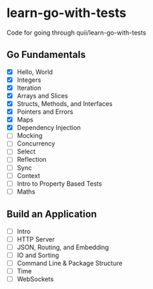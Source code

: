 # learn-go-with-tests
Code for going through quii/learn-go-with-tests

## Go Fundamentals
- [x] Hello, World 
- [x] Integers 
- [x] Iteration
- [x] Arrays and Slices
- [x] Structs, Methods, and Interfaces
- [x] Pointers and Errors
- [x] Maps
- [x] Dependency Injection
- [ ] Mocking
- [ ] Concurrency
- [ ] Select
- [ ] Reflection
- [ ] Sync
- [ ] Context
- [ ] Intro to Property Based Tests
- [ ] Maths

## Build an Application
- [ ] Intro
- [ ] HTTP Server
- [ ] JSON, Routing, and Embedding
- [ ] IO and Sorting
- [ ] Command Line & Package Structure
- [ ] Time
- [ ] WebSockets

